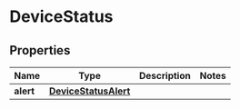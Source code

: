 
# DeviceStatus

## Properties
Name | Type | Description | Notes
------------ | ------------- | ------------- | -------------
**alert** | [**DeviceStatusAlert**](DeviceStatusAlert.md) |  | 



